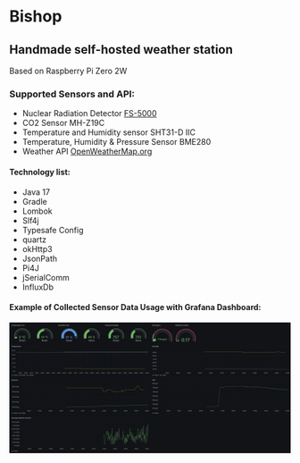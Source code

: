 # Bishop

## Handmade self-hosted weather station 
Based on Raspberry Pi Zero 2W

### Supported Sensors and API:
* Nuclear Radiation Detector [FS-5000](https://www.bosean.net/FS-5000-Nuclear-Radiation-Detector.html)
* CO2 Sensor MH-Z19C
* Temperature and Humidity sensor SHT31-D IIC
* Temperature, Humidity & Pressure Sensor BME280
* Weather API [OpenWeatherMap.org](https://openweathermap.org/api)

#### Technology list:
- Java 17
- Gradle
- Lombok
- Slf4j
- Typesafe Config
- quartz
- okHttp3
- JsonPath
- Pi4J
- jSerialComm
- InfluxDb

#### Example of Collected Sensor Data Usage with Grafana Dashboard:
![Home Weather Grafana Dashboard](doc/HomeWeather-Dashboards-Grafana.webp)
